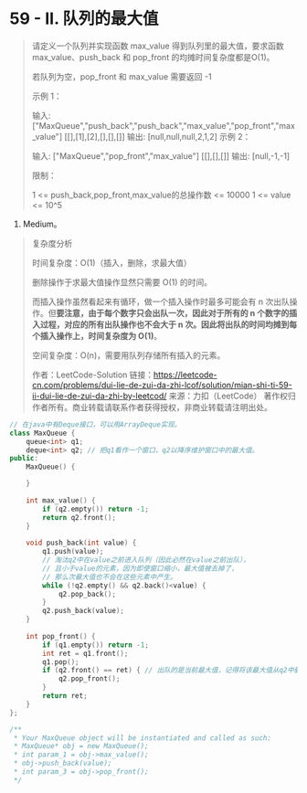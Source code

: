 # 59 - II. 队列的最大值

> 请定义一个队列并实现函数 max_value 得到队列里的最大值，要求函数max_value、push_back 和 pop_front 的均摊时间复杂度都是O(1)。
>
> 若队列为空，pop_front 和 max_value 需要返回 -1
>
> 示例 1：
>
> 输入: 
> ["MaxQueue","push_back","push_back","max_value","pop_front","max_value"]
> [[],[1],[2],[],[],[]]
> 输出: [null,null,null,2,1,2]
> 示例 2：
>
> 输入: 
> ["MaxQueue","pop_front","max_value"]
> [[],[],[]]
> 输出: [null,-1,-1]
>
>
> 限制：
>
> 1 <= push_back,pop_front,max_value的总操作数 <= 10000
> 1 <= value <= 10^5
>

1. Medium。

> 复杂度分析
>
> 时间复杂度：O(1)（插入，删除，求最大值）
>
> 删除操作于求最大值操作显然只需要 O(1) 的时间。
>
> 而插入操作虽然看起来有循环，做一个插入操作时最多可能会有 n 次出队操作。但**要注意，由于每个数字只会出队一次，因此对于所有的 n 个数字的插入过程，对应的所有出队操作也不会大于 n 次。因此将出队的时间均摊到每个插入操作上，时间复杂度为 O(1)**。
>
> 空间复杂度：O(n)，需要用队列存储所有插入的元素。
>
> 作者：LeetCode-Solution
> 链接：https://leetcode-cn.com/problems/dui-lie-de-zui-da-zhi-lcof/solution/mian-shi-ti-59-ii-dui-lie-de-zui-da-zhi-by-leetcod/
> 来源：力扣（LeetCode）
> 著作权归作者所有。商业转载请联系作者获得授权，非商业转载请注明出处。

```cpp
// 在java中有Deque接口，可以用ArrayDeque实现。
class MaxQueue {
    queue<int> q1;
    deque<int> q2; // 把q1看作一个窗口，q2以降序维护窗口中的最大值。
public:
    MaxQueue() {

    }
    
    int max_value() {
        if (q2.empty()) return -1;
        return q2.front();
    }
    
    void push_back(int value) {
        q1.push(value);
        // 淘汰q2中在value之前进入队列（因此必然在value之前出队），
        // 且小于value的元素，因为即使窗口缩小，最大值被去掉了，
        // 那么次最大值也不会在这些元素中产生。
        while (!q2.empty() && q2.back()<value) {
            q2.pop_back();
        }
        q2.push_back(value);
    }
    
    int pop_front() {
        if (q1.empty()) return -1;
        int ret = q1.front();
        q1.pop();
        if (q2.front() == ret) { // 出队的是当前最大值，记得将该最大值从q2中删除。
            q2.pop_front();
        }
        return ret;
    }
};

/**
 * Your MaxQueue object will be instantiated and called as such:
 * MaxQueue* obj = new MaxQueue();
 * int param_1 = obj->max_value();
 * obj->push_back(value);
 * int param_3 = obj->pop_front();
 */
```

